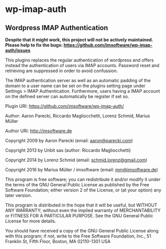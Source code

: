 # wp-imap-auth

## Wordpress IMAP Authentication

**Despite that it might work, this project will not be actively maintained.**
**Please help to fix the bugs: https://github.com/imsoftware/wp-imap-auth/issues**

This plugins replaces the regular authentication of wordpress and offers instead the authentication of users via IMAP accounts. Password reset and retrieving are suppressed in order to avoid confussion.

The IMAP authentication server as well as an automatic padding of the domain to a user name can be set on the plugins setting page under Settings > IMAP Authentication. Furthermore, users having a IMAP account on the defined server can automatically be register if set so.

Plugin URI: https://github.com/imsoftware/wp-imap-auth/

Author: Aaron Parecki, Riccardo Magliocchetti, Lorenz Schmid, Marius Müller

Author URI: http://imsoftware.de

Copyright 2009 by Aaron Parecki (email: aaron@parecki.com)

Copyright 2013 by Unbit sas (author: Riccardo Magliocchetti)

Copyright 2014 by Lorenz Schmid (email: schmid.lorenz@gmail.com) 

Copyright 2016 by Marius Müller / imsoftware (email: mm@imsoftware.de) 

This program is free software; you can redistribute it and/or modify
it under the terms of the GNU General Public License as published by
the Free Software Foundation; either version 2 of the License, or
(at your option) any later version.

This program is distributed in the hope that it will be useful,
but WITHOUT ANY WARRANTY; without even the implied warranty of
MERCHANTABILITY or FITNESS FOR A PARTICULAR PURPOSE.  See the
GNU General Public License for more details.

You should have received a copy of the GNU General Public License
along with this program; if not, write to the Free Software
Foundation, Inc., 51 Franklin St, Fifth Floor, Boston, MA  02110-1301  USA
